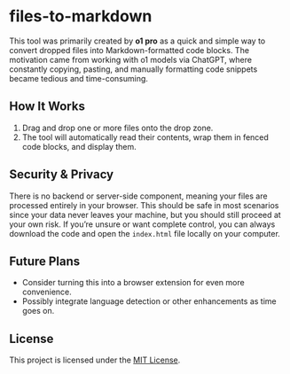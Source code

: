 # files-to-markdown

This tool was primarily created by **o1 pro** as a quick and simple way to convert dropped files into Markdown-formatted code blocks. The motivation came from working with o1 models via ChatGPT, where constantly copying, pasting, and manually formatting code snippets became tedious and time-consuming.

## How It Works

1. Drag and drop one or more files onto the drop zone.
2. The tool will automatically read their contents, wrap them in fenced code blocks, and display them.

## Security & Privacy

There is no backend or server-side component, meaning your files are processed entirely in your browser. This should be safe in most scenarios since your data never leaves your machine, but you should still proceed at your own risk. If you’re unsure or want complete control, you can always download the code and open the `index.html` file locally on your computer.

## Future Plans

- Consider turning this into a browser extension for even more convenience.
- Possibly integrate language detection or other enhancements as time goes on.

## License

This project is licensed under the [MIT License](LICENSE).
